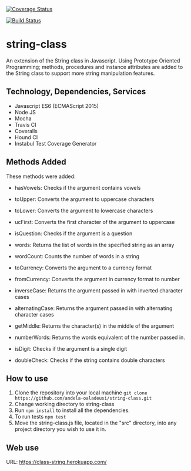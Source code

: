 [![Coverage Status](https://coveralls.io/repos/github/andela-oaladeusi/string-class/badge.svg?branch=development)](https://coveralls.io/github/andela-oaladeusi/string-class?branch=development)

[![Build Status](https://travis-ci.org/andela-oaladeusi/string-class.svg?branch=development)](https://travis-ci.org/andela-oaladeusi/string-class)

# string-class
An extension of the String class in Javascript.
Using Prototype Oriented Programming; methods, procedures and instance attributes are added to the String class to support more string manipulation features.

## Technology, Dependencies, Services
- Javascript ES6 (ECMAScript 2015)
- Node JS
- Mocha
- Travis CI
- Coveralls
- Hound CI
- Instabul Test Coverage Generator

## Methods Added
These methods were added:
- hasVowels: Checks if the argument contains vowels

- toUpper: Converts the argument to uppercase characters

- toLower: Converts the argument to lowercase characters

- ucFirst: Converts the  first character of the argument to uppercase

- isQuestion: Checks if the argument is a question

- words: Returns the list of words in the specified string as an array

- wordCount: Counts the number of words in a string

- toCurrency: Converts the argument to a currency format

- fromCurrency: Converts the argument in currency format to number

- inverseCase: Returns the argument passed in with inverted character cases

- alternatingCase: Returns the argument passed in with alternating character cases

- getMiddle: Returns the character(s) in the middle of the argument

- numberWords: Returns the words equivalent of the number passed in.

- isDigit: Checks if the argument is a single digit

- doubleCheck: Checks if the string contains double characters

## How to use
1.  Clone the repository into your local machine
    `git clone https://github.com/andela-oaladeusi/string-class.git`
2.  Change working directory to string-class
3.  Run `npm install` to install all the dependencies.
4.  To run tests
    `npm test`
5.  Move the string-class.js file, located in the "src" directory, into any project directory you wish to use it in.

## Web use
URL: https://class-string.herokuapp.com/
